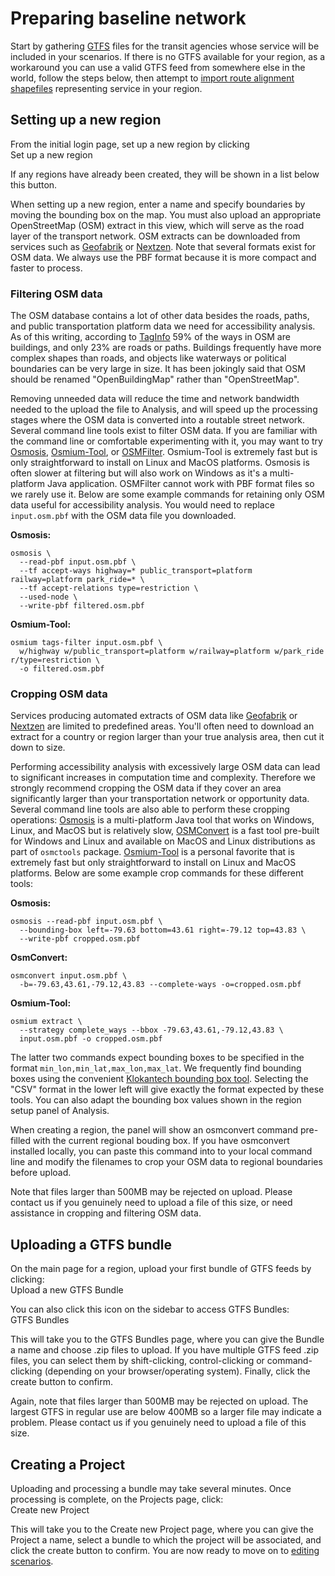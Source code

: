 # Preparing baseline network

Start by gathering [GTFS](../glossary.html#GTFS) files for the transit agencies whose service will be included in your scenarios. If there is no GTFS available for your region, as a workaround you can use a valid GTFS feed from somewhere else in the world, follow the steps below, then attempt to [import route alignment shapefiles](../edit-scenario/index.html#importing-modifications-from-shapefiles) representing service in your region.

## Setting up a new region

From the initial login page, set up a new region by clicking
<br><span class="btn btn-success"><i class="fa fa-plus"></i> Set up a new region</span>

If any regions have already been created, they will be shown in a list below this button.

When setting up a new region, enter a name and specify boundaries by moving the bounding box on the map. You must also upload an appropriate OpenStreetMap (OSM) extract in this view, which will serve as the road layer of the transport network. OSM extracts can be downloaded from services such as [Geofabrik](http://download.geofabrik.de) or [Nextzen](https://metro-extracts.nextzen.org/). Note that several formats exist for OSM data. We always use the PBF format because it is more compact and faster to process.

### Filtering OSM data

The OSM database contains a lot of other data besides the roads, paths, and public transportation platform data we need for accessibility analysis. As of this writing, according to [TagInfo](https://taginfo.openstreetmap.org/) 59% of the ways in OSM are buildings, and only 23% are roads or paths. Buildings frequently have more complex shapes than roads, and objects like waterways or political boundaries can be very large in size. It has been jokingly said that OSM should be renamed "OpenBuildingMap" rather than "OpenStreetMap".

Removing unneeded data will reduce the time and network bandwidth needed to the upload the file to Analysis, and will speed up the processing stages where the OSM data is converted into a routable street network. Several command line tools exist to filter OSM data. If you are familiar with the command line or comfortable experimenting with it, you may want to try [Osmosis](https://wiki.openstreetmap.org/wiki/Osmosis), [Osmium-Tool](https://wiki.openstreetmap.org/wiki/Osmium), or [OSMFilter](https://wiki.openstreetmap.org/wiki/Osmfilter). Osmium-Tool is extremely fast but is only straightforward to install on Linux and MacOS platforms. Osmosis is often slower at filtering but will also work on Windows as it's a multi-platform Java application. OSMFilter cannot work with PBF format files so we rarely use it. Below are some example commands for retaining only OSM data useful for accessibility analysis. You would need to replace `input.osm.pbf` with the OSM data file you downloaded.

**Osmosis:** 
```shell
osmosis \
  --read-pbf input.osm.pbf \
  --tf accept-ways highway=* public_transport=platform railway=platform park_ride=* \
  --tf accept-relations type=restriction \
  --used-node \
  --write-pbf filtered.osm.pbf
```

**Osmium-Tool:** 
```shell
osmium tags-filter input.osm.pbf \
  w/highway w/public_transport=platform w/railway=platform w/park_ride r/type=restriction \
  -o filtered.osm.pbf
```

### Cropping OSM data

Services producing automated extracts of OSM data like [Geofabrik](http://download.geofabrik.de) or [Nextzen](https://metro-extracts.nextzen.org/) are limited to predefined areas. You'll often need to download an extract for a country or region larger than your true analysis area, then cut it down to size. 

Performing accessibility analysis with excessively large OSM data can lead to significant increases in computation time and complexity. Therefore we strongly recommend cropping the OSM data if they cover an area significantly larger than your transportation network or opportunity data. Several command line tools are also able to perform these cropping operations: [Osmosis](https://wiki.openstreetmap.org/wiki/Osmosis) is a multi-platform Java tool that works on Windows, Linux, and MacOS but is relatively slow, [OSMConvert](https://wiki.openstreetmap.org/wiki/Osmconvert) is a fast tool pre-built for Windows and Linux and available on MacOS and Linux distributions as part of `osmctools` package. [Osmium-Tool](https://wiki.openstreetmap.org/wiki/Osmium) is a personal favorite that is extremely fast but only straightforward to install on Linux and MacOS platforms. Below are some example crop commands for these different tools:

**Osmosis:** 
```shell
osmosis --read-pbf input.osm.pbf \
  --bounding-box left=-79.63 bottom=43.61 right=-79.12 top=43.83 \
  --write-pbf cropped.osm.pbf
```

**OsmConvert:** 
```shell
osmconvert input.osm.pbf \
  -b=-79.63,43.61,-79.12,43.83 --complete-ways -o=cropped.osm.pbf
```

**Osmium-Tool:** 
```shell
osmium extract \
  --strategy complete_ways --bbox -79.63,43.61,-79.12,43.83 \
  input.osm.pbf -o cropped.osm.pbf
```

The latter two commands expect bounding boxes to be specified in the format `min_lon,min_lat,max_lon,max_lat`. We frequently find bounding boxes using the convenient [Klokantech bounding box tool](https://boundingbox.klokantech.com/). Selecting the "CSV" format in the lower left will give exactly the format expected by these tools. You can also adapt the bounding box values shown in the region setup panel of Analysis.

When creating a region, the panel will show an osmconvert command pre-filled with the current regional bouding box. If you have osmconvert installed locally, you can paste this command into to your local command line and modify the filenames to crop your OSM data to regional boundaries before upload.

Note that files larger than 500MB may be rejected on upload. Please contact us if you genuinely need to upload a file of this size, or need assistance in cropping and filtering OSM data.

## Uploading a GTFS bundle

On the main page for a region, upload your first bundle of GTFS feeds by clicking:
<br><span class="btn btn-success"><i class="fa fa-database"></i> Upload a new GTFS Bundle</span>

You can also click this icon on the sidebar to access GTFS Bundles:
<br><span class="ui-icon"><i class="fa fa-database"></i> GTFS Bundles</span>

This will take you to the GTFS Bundles page, where you can give the Bundle a name and choose .zip files to upload. If you have multiple GTFS feed .zip files, you can select them by shift-clicking, control-clicking or command-clicking (depending on your browser/operating system).  Finally, click the create button to confirm.

Again, note that files larger than 500MB may be rejected on upload. The largest GTFS in regular use are below 400MB so a larger file may indicate a problem. Please contact us if you genuinely need to upload a file of this size.

## Creating a Project

Uploading and processing a bundle may take several minutes.  Once processing is complete, on the Projects page, click:
<br><span class="btn btn-success"><i class="fa fa-plus"></i> Create new Project</span>

This will take you to the Create new Project page, where you can give the Project a name, select a bundle to which the project will be associated, and click the create button to confirm. You are now ready to move on to [editing scenarios](../edit-scenario).
